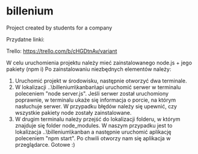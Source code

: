 # billenium

Project created by students for a company

Przydatne linki:

Trello: https://trello.com/b/cHGDtnAv/variant

W celu uruchomienia projektu należy mieć zainstalowanego node.js + jego pakiety (npm i)
Po zainstalowaniu niezbędnych elementów należy:
1. Uruchomić projekt w środowisku, następnie otworzyć dwa terminale.
2. W lokalizacji ..\billenium\kanban\api uruchomić serwer w terminalu poleceniem "node server.js". Jeśli serwer został uruchomiony poprawnie, w terminalu ukaże się informacja o porcie, na którym nasłuchuje serwer. W przypadku błędów należy się upewnić, czy wszystkie pakiety node zostały zainstalowane.
3. W drugim terminalu należy przejść do lokalizacji folderu, w którym znajduje się folder node_modules. W naszym przypadku jest to lokalizacja ..\billenium\kanban a następnie uruchomić aplikację poleceniem "npm start". Po chwili otworzy nam się aplikacja w przeglądarce. Gotowe :)
